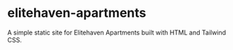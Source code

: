 # elitehaven-apartments
A simple static site for Elitehaven Apartments built with HTML and Tailwind CSS.
